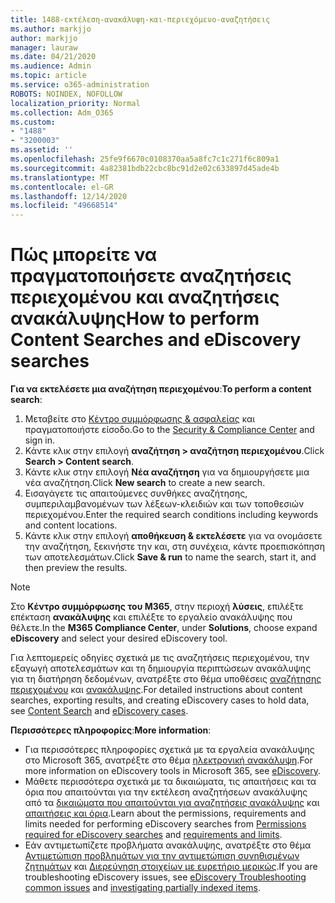 ```yaml
---
title: 1488-εκτέλεση-ανακάλυψη-και-περιεχόμενο-αναζητήσεις
ms.author: markjjo
author: markjjo
manager: lauraw
ms.date: 04/21/2020
ms.audience: Admin
ms.topic: article
ms.service: o365-administration
ROBOTS: NOINDEX, NOFOLLOW
localization_priority: Normal
ms.collection: Adm_O365
ms.custom:
- "1488"
- "3200003"
ms.assetid: ''
ms.openlocfilehash: 25fe9f6670c0108370aa5a8fc7c1c271f6c809a1
ms.sourcegitcommit: 4a82381bdb22cbc8bc91d2e02c633897d45ade4b
ms.translationtype: MT
ms.contentlocale: el-GR
ms.lasthandoff: 12/14/2020
ms.locfileid: "49668514"
---
```

# <a name="how-to-perform-content-searches-and-ediscovery-searches"></a><span data-ttu-id="180f8-102">Πώς μπορείτε να πραγματοποιήσετε αναζητήσεις περιεχομένου και αναζητήσεις ανακάλυψης</span><span class="sxs-lookup"><span data-stu-id="180f8-102">How to perform Content Searches and eDiscovery searches</span></span>

<span data-ttu-id="180f8-103">**Για να εκτελέσετε μια αναζήτηση περιεχομένου**:</span><span class="sxs-lookup"><span data-stu-id="180f8-103">**To perform a content search**:</span></span>

1. <span data-ttu-id="180f8-104">Μεταβείτε στο [Κέντρο συμμόρφωσης & ασφαλείας](https://protection.office.com) και πραγματοποιήστε είσοδο.</span><span class="sxs-lookup"><span data-stu-id="180f8-104">Go to the [Security & Compliance Center](https://protection.office.com) and sign in.</span></span>
2. <span data-ttu-id="180f8-105">Κάντε κλικ στην επιλογή **αναζήτηση > αναζήτηση περιεχομένου**.</span><span class="sxs-lookup"><span data-stu-id="180f8-105">Click **Search > Content search**.</span></span>
3. <span data-ttu-id="180f8-106">Κάντε κλικ στην επιλογή **Νέα αναζήτηση** για να δημιουργήσετε μια νέα αναζήτηση.</span><span class="sxs-lookup"><span data-stu-id="180f8-106">Click **New search** to create a new search.</span></span>
4. <span data-ttu-id="180f8-107">Εισαγάγετε τις απαιτούμενες συνθήκες αναζήτησης, συμπεριλαμβανομένων των λέξεων-κλειδιών και των τοποθεσιών περιεχομένου.</span><span class="sxs-lookup"><span data-stu-id="180f8-107">Enter the required search conditions including keywords and content locations.</span></span>
5. <span data-ttu-id="180f8-108">Κάντε κλικ στην επιλογή **αποθήκευση & εκτελέσετε** για να ονομάσετε την αναζήτηση, ξεκινήστε την και, στη συνέχεια, κάντε προεπισκόπηση των αποτελεσμάτων.</span><span class="sxs-lookup"><span data-stu-id="180f8-108">Click **Save & run** to name the search, start it, and then preview the results.</span></span>

> [!NOTE]
> <span data-ttu-id="180f8-109">Στο **Κέντρο συμμόρφωσης του M365**, στην περιοχή **λύσεις**, επιλέξτε επέκταση **ανακάλυψης** και επιλέξτε το εργαλείο ανακάλυψης που θέλετε.</span><span class="sxs-lookup"><span data-stu-id="180f8-109">In the **M365 Compliance Center**, under **Solutions**, choose expand **eDiscovery** and select your desired eDiscovery tool.</span></span>

<span data-ttu-id="180f8-110">Για λεπτομερείς οδηγίες σχετικά με τις αναζητήσεις περιεχομένου, την εξαγωγή αποτελεσμάτων και τη δημιουργία περιπτώσεων ανακάλυψης για τη διατήρηση δεδομένων, ανατρέξτε στο θέμα υποθέσεις [αναζήτησης περιεχομένου](https://docs.microsoft.com/microsoft-365/compliance/content-search) και [ανακάλυψης](https://docs.microsoft.com/microsoft-365/compliance/ediscovery-cases).</span><span class="sxs-lookup"><span data-stu-id="180f8-110">For detailed instructions about content searches, exporting results, and creating eDiscovery cases to hold data, see [Content Search](https://docs.microsoft.com/microsoft-365/compliance/content-search) and [eDiscovery cases](https://docs.microsoft.com/microsoft-365/compliance/ediscovery-cases).</span></span>

<span data-ttu-id="180f8-111">**Περισσότερες πληροφορίες**:</span><span class="sxs-lookup"><span data-stu-id="180f8-111">**More information**:</span></span>

- <span data-ttu-id="180f8-112">Για περισσότερες πληροφορίες σχετικά με τα εργαλεία ανακάλυψης στο Microsoft 365, ανατρέξτε στο θέμα [ηλεκτρονική ανακάλυψη](https://docs.microsoft.com/microsoft-365/compliance/ediscovery).</span><span class="sxs-lookup"><span data-stu-id="180f8-112">For more information on eDiscovery tools in Microsoft 365, see [eDiscovery](https://docs.microsoft.com/microsoft-365/compliance/ediscovery).</span></span>
- <span data-ttu-id="180f8-113">Μάθετε περισσότερα σχετικά με τα δικαιώματα, τις απαιτήσεις και τα όρια που απαιτούνται για την εκτέλεση αναζητήσεων ανακάλυψης από τα [δικαιώματα που απαιτούνται για αναζητήσεις ανακάλυψης](https://docs.microsoft.com/microsoft-365/compliance/assign-ediscovery-permissions) και [απαιτήσεις και όρια](https://docs.microsoft.com/microsoft-365/compliance/limits-for-content-search).</span><span class="sxs-lookup"><span data-stu-id="180f8-113">Learn about the permissions, requirements and limits needed for performing eDiscovery searches from [Permissions required for eDiscovery searches](https://docs.microsoft.com/microsoft-365/compliance/assign-ediscovery-permissions) and [requirements and limits](https://docs.microsoft.com/microsoft-365/compliance/limits-for-content-search).</span></span>
- <span data-ttu-id="180f8-114">Εάν αντιμετωπίζετε προβλήματα ανακάλυψης, ανατρέξτε στο θέμα [Αντιμετώπιση προβλημάτων για την αντιμετώπιση συνηθισμένων ζητημάτων](https://docs.microsoft.com/microsoft-365/compliance/ediscovery-troubleshooting-common-issues) και [Διερεύνηση στοιχείων με ευρετήριο μερικώς](https://docs.microsoft.com/microsoft-365/compliance/investigating-partially-indexed-items-in-ediscovery).</span><span class="sxs-lookup"><span data-stu-id="180f8-114">If you are troubleshooting eDiscovery issues, see [eDiscovery Troubleshooting common issues](https://docs.microsoft.com/microsoft-365/compliance/ediscovery-troubleshooting-common-issues) and [investigating partially indexed items](https://docs.microsoft.com/microsoft-365/compliance/investigating-partially-indexed-items-in-ediscovery).</span></span>
